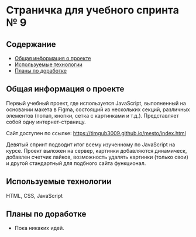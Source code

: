 # Страничка для учебного спринта № 9

## Содержание
* [Общая информация о проекте](#общая-информация-о-проекте)
* [Используемые технологии](#используемые-технологии)
* [Планы по доработке](#планы-по-доработке)

## Общая информация о проекте
Первый учебный проект, где используется JavaScript, выполненный на основании макета в Figma, состоящий из нескольких секций, различных элементов (попап, кнопки, сетка с картинками и т.д.). Представляет собой одну интернет-страницу.

Сайт доступен по ссылке: https://timgub3009.github.io/mesto/index.html

Девятый спринт подводит итог всему изученному по JavaScript на курсе. Проект выложен на сервер, картинки добавляются динамическ, добавлен счетчик лайков, возможность удалять картинки (только свои) и другой стандартный для подбного сайта функционал.

## Используемые технологии
HTML, CSS, JavaScript

## Планы по доработке
* Пока никаких идей.
